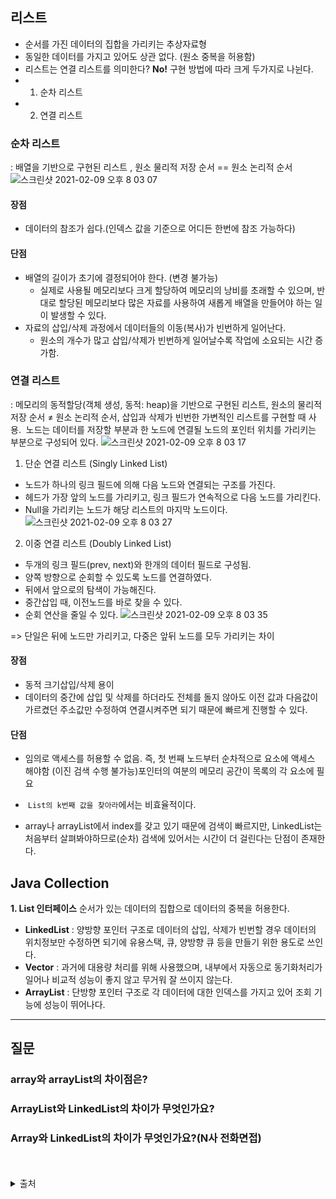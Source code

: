 ## 리스트
- 순서를 가진 데이터의 집합을 가리키는 추상자료형
- 동일한 데이터를 가지고 있어도 상관 없다. (원소 중복을 허용함)
- 리스트는 연결 리스트를 의미한다? **No!** 구현 방법에 따라 크게 두가지로 나뉜다.
- 1) 순차 리스트
- 2) 연결 리스트 

### 순차 리스트
 : 배열을 기반으로 구현된 리스트 , 원소 물리적 저장 순서 == 원소 논리적 순서
![스크린샷 2021-02-09 오후 8 03 07](https://user-images.githubusercontent.com/29567741/107354709-d52c5300-6b11-11eb-8341-f5e1400f965c.png)
#### 장점
- 데이터의 참조가 쉽다.(인덱스 값을 기준으로 어디든 한번에 참조 가능하다)

#### 단점
- 배열의 길이가 초기에 결정되어야 한다. (변경 불가능)
	* 실제로 사용될 메모리보다 크게 할당하여 메모리의 낭비를 초래할 수 있으며, 반대로 할당된 메모리보다 많은 자료를 사용하여 새롭게 배열을 만들어야 하는 일이 발생할 수 있다.
- 자료의 삽입/삭제 과정에서 데이터들의 이동(복사)가 빈번하게 일어난다.
	* 원소의 개수가 많고 삽입/삭제가 빈번하게 일어날수록 작업에 소요되는 시간 증가함.
    
### 연결 리스트
 : 메모리의 동적할당(객체 생성, 동적: heap)을 기반으로 구현된 리스트, 원소의 물리적 저장 순서 ≠ 원소 논리적 순서, 삽입과 삭제가 빈번한 가변적인 리스트를 구현할 때 사용.  노드는 데이터를 저장할 부분과 한 노드에 연결될 노드의 포인터 위치를 가리키는 부분으로 구성되어 있다.
![스크린샷 2021-02-09 오후 8 03 17](https://user-images.githubusercontent.com/29567741/107354727-da899d80-6b11-11eb-896b-0266902c8fc6.png)
 1. 단순 연결 리스트 (Singly Linked List)
 - 노드가 하나의 링크 필드에 의해 다음 노드와 연결되는 구조를 가진다.
 - 헤드가 가장 앞의 노드를 가리키고, 링크 필드가 연속적으로 다음 노드를 가리킨다.
 - Null을 가리키는 노드가 해당 리스트의 마지막 노드이다.
![스크린샷 2021-02-09 오후 8 03 27](https://user-images.githubusercontent.com/29567741/107354750-e1181500-6b11-11eb-8556-514bb3fa63b1.png)
 2. 이중 연결 리스트 (Doubly Linked List)
 - 두개의 링크 필드(prev, next)와 한개의 데이터 필드로 구성됨.
 - 양쪽 방향으로 순회할 수 있도록 노드를 연결하였다.
 - 뒤에서 앞으로의 탐색이 가능해진다.
 - 중간삽입 때, 이전노드를 바로 찾을 수 있다.
 - 순회 연산을 줄일 수 있다.
 ![스크린샷 2021-02-09 오후 8 03 35](https://user-images.githubusercontent.com/29567741/107354759-e5dcc900-6b11-11eb-910e-6a4d7a60cf3b.png)

=> 단일은 뒤에 노드만 가리키고, 다중은 앞뒤 노드를 모두 가리키는 차이
#### 장점
- 동적 크기삽입/삭제 용이
- 데이터의 중간에 삽입 및 삭제를 하더라도 전체를 돌지 않아도 이전 값과 다음값이 가르켰던 주소값만 수정하여 연결시켜주면 되기 때문에 빠르게 진행할 수 있다.
#### 단점
- 임의로 액세스를 허용할 수 없음. 즉, 첫 번째 노드부터 순차적으로 요소에 액세스 해야함 (이진 검색 수행 불가능)포인터의 여분의 메모리 공간이 목록의 각 요소에 필요

-  `List의 k번째 값을 찾아라`에서는 비효율적이다.

- array나 arrayList에서 index를 갖고 있기 때문에 검색이 빠르지만, LinkedList는 처음부터 살펴봐야하므로(순차) 검색에 있어서는 시간이 더 걸린다는 단점이 존재한다.



## Java Collection
**1. List 인터페이스**
순서가 있는 데이터의 집합으로 데이터의 중복을 허용한다.
- **LinkedList** : 양방향 포인터 구조로 데이터의 삽입, 삭제가 빈번할 경우 데이터의 위치정보만 수정하면 되기에 유용스택, 큐, 양방향 큐 등을 만들기 위한 용도로 쓰인다.
- **Vector** : 과거에 대용량 처리를 위해 사용했으며, 내부에서 자동으로 동기화처리가 일어나 비교적 성능이 좋지 않고 무거워 잘 쓰이지 않는다.
- **ArrayList** : 단방향 포인터 구조로 각 데이터에 대한 인덱스를 가지고 있어 조회 기능에 성능이 뛰어나다.


---

## 질문
### array와 arrayList의 차이점은?

### ArrayList와 LinkedList의 차이가 무엇인가요?

### Array와 LinkedList의 차이가 무엇인가요?(N사 전화면접)



<br>
<br>
<details>
<summary>출처</summary>
1. https://medium.com/@audrl1010/linked-list-%EC%99%80-array-%EC%B0%A8%EC%9D%B4%EC%A0%90-4ba873c2e5f5<br>
2. https://devowen.com/285<br>
3. https://velog.io/@dion/difference-between-array-and-list<br>
4. https://www.geeksforgeeks.org/doubly-linked-list/
</details>

